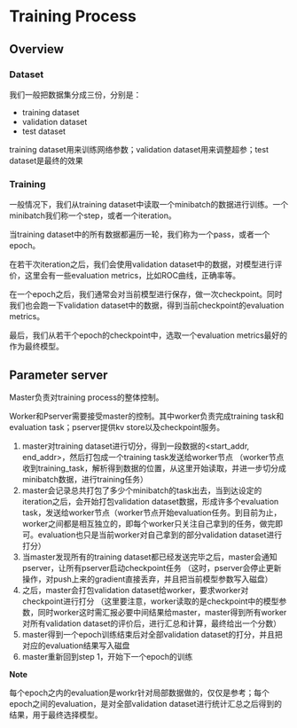 # Training Process

## Overview

### Dataset

我们一般把数据集分成三份，分别是：

- training dataset
- validation dataset
- test dataset

training dataset用来训练网络参数；validation dataset用来调整超参；test dataset是最终的效果

### Training 

一般情况下，我们从training dataset中读取一个minibatch的数据进行训练。一个minibatch我们称一个step，或者一个iteration。

当training dataset中的所有数据都遍历一轮，我们称为一个pass，或者一个epoch。

在若干次iteration之后，我们会使用validation dataset中的数据，对模型进行评价，这里会有一些evaluation metrics，比如ROC曲线，正确率等。

在一个epoch之后，我们通常会对当前模型进行保存，做一次checkpoint。同时我们也会跑一下validation dataset中的数据，得到当前checkpoint的evaluation metrics。

最后，我们从若干个epoch的checkpoint中，选取一个evaluation metrics最好的作为最终模型。


## Parameter server


Master负责对training process的整体控制。

Worker和Pserver需要接受master的控制。其中worker负责完成training task和evaluation task；pserver提供kv store以及checkpoint服务。

1. master对training dataset进行切分，得到一段数据的<start_addr, end_addr>，然后打包成一个training task发送给worker节点 （worker节点收到training_task，解析得到数据的位置，从这里开始读取，并进一步切分成minibatch数据，进行training任务）
2. master会记录总共打包了多少个minibatch的task出去，当到达设定的iteration之后，会开始打包validation dataset数据，形成许多个evaluation task，发送给worker节点（worker节点开始evaluation任务。到目前为止，worker之间都是相互独立的，即每个worker只关注自己拿到的任务，做完即可。evaluation也只是当前worker对自己拿到的部分validation dataset进行打分）
3. 当master发现所有的training dataset都已经发送完毕之后，master会通知pserver，让所有pserver启动checkpoint任务 （这时，pserver会停止更新操作，对push上来的gradient直接丢弃，并且把当前模型参数写入磁盘）
4. 之后，master会打包validation dataset给worker，要求worker对checkpoint进行打分 （这里要注意，worker读取的是checkpoint中的模型参数，同时worker这时需汇报必要中间结果给master，master得到所有worker对所有validation dataset的评价后，进行汇总和计算，最终给出一个分数）
5. master得到一个epoch训练结束后对全部validation dataset的打分，并且把对应的evaluation结果写入磁盘
6. master重新回到step 1，开始下一个epoch的训练


**Note**

每个epoch之内的evaluation是workr针对局部数据做的，仅仅是参考；每个epoch之间的evaluation，是对全部validation dataset进行统计汇总之后得到的结果，用于最终选择模型。




